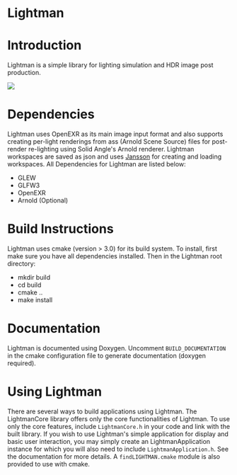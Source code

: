 Lightman
=========

# Introduction
Lightman is a simple library for lighting simulation and HDR image post
production.

![](https://github.com/skygao93/Lightman/blob/master/src/doc/sample.png?raw=true)

# Dependencies
Lightman uses OpenEXR as its main image input format and also supports creating
per-light renderings from ass (Arnold Scene Source) files for post-render
re-lighting using Solid Angle's Arnold renderer. Lightman workspaces are saved
as json and uses [Jansson](http://www.digip.org/jansson/) for creating and loading workspaces. All Dependencies
for Lightman are listed below:

* GLEW
* GLFW3
* OpenEXR
* Arnold (Optional)

# Build Instructions
Lightman uses cmake (version > 3.0) for its build system. To install, first
make sure you have all dependencies installed. Then in the Lightman root
directory:

* mkdir build
* cd build
* cmake ..
* make install

# Documentation
Lightman is documented using Doxygen. Uncomment `BUILD_DOCUMENTATION` in the cmake configuration file to generate documentation (doxygen required).

# Using Lightman
There are several ways to build applications using Lightman. The LightmanCore
library offers only the core functionalities of Lightman. To use only the core
features, include `LightmanCore.h` in your code and link with the built
library. If you wish to use Lightman's simple application for display and
basic user interaction, you may simply create an LightmanApplication instance
for which you will also need to include `LightmanApplication.h`. See the
documentation for more details. A `findLIGHTMAN.cmake` module is also provided
to use with cmake.
